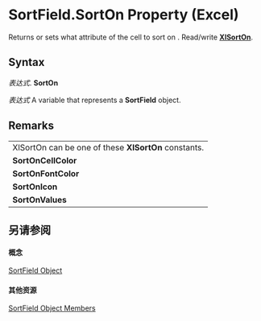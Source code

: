 
# SortField.SortOn Property (Excel)

Returns or sets what attribute of the cell to sort on . Read/write  **[XlSortOn](d57d3dc6-2867-994f-d861-3ad797f496c4.md)**.


## Syntax

 _表达式_. **SortOn**

 _表达式_ A variable that represents a **SortField** object.


## Remarks




||
|:-----|
|XlSortOn can be one of these  **XlSortOn** constants.|
|**SortOnCellColor**|
|**SortOnFontColor**|
|**SortOnIcon**|
|**SortOnValues**|

## 另请参阅


#### 概念


[SortField Object](2becf77f-c072-2060-9baf-ebcf785c05bb.md)
#### 其他资源


[SortField Object Members](http://msdn.microsoft.com/library/f690a20f-e9aa-8ac7-2389-093707269120%28Office.15%29.aspx)